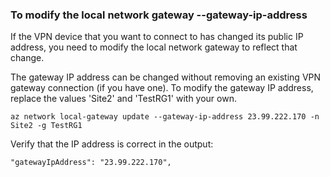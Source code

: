 ### To modify the local network gateway --gateway-ip-address

If the VPN device that you want to connect to has changed its public IP address, you need to modify the local network gateway to reflect that change.

The gateway IP address can be changed without removing an existing VPN gateway connection (if you have one). To modify the gateway IP address, replace the values 'Site2' and 'TestRG1' with your own.

```azurecli
az network local-gateway update --gateway-ip-address 23.99.222.170 -n Site2 -g TestRG1
```

Verify that the IP address is correct in the output:

```
"gatewayIpAddress": "23.99.222.170",
```